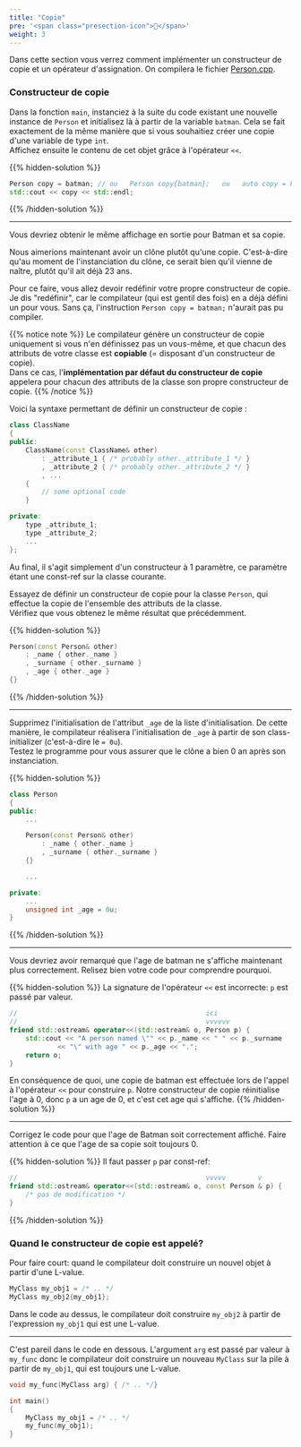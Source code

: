 ```yaml
---
title: "Copie"
pre: '<span class="presection-icon">🧬</span>'
weight: 3
---
```


Dans cette section vous verrez comment implémenter un constructeur de copie et un opérateur d'assignation.
On compilera le fichier [Person.cpp](../Person.cpp).


### Constructeur de copie

Dans la fonction `main`, instanciez à la suite du code existant une nouvelle instance de `Person` et initialisez là à partir de la variable `batman`. Cela se fait exactement de la même manière que si vous souhaitiez créer une copie d'une variable de type `int`.\
Affichez ensuite le contenu de cet objet grâce à l'opérateur `<<`.

{{% hidden-solution %}}
```cpp
Person copy = batman; // ou   Person copy{batman};   ou   auto copy = Person{batman};
std::cout << copy << std::endl;
```
{{% /hidden-solution %}}

---

Vous devriez obtenir le même affichage en sortie pour Batman et sa copie.

Nous aimerions maintenant avoir un clône plutôt qu'une copie. C'est-à-dire qu'au moment de l'instanciation du clône, ce serait bien qu'il vienne de naître, plutôt qu'il ait déjà 23 ans.

Pour ce faire, vous allez devoir redéfinir votre propre constructeur de copie. Je dis "redéfinir", car le compilateur (qui est gentil des fois) en a déjà défini un pour vous. Sans ça, l'instruction `Person copy = batman;` n'aurait pas pu compiler.

{{% notice note %}}
Le compilateur génère un constructeur de copie uniquement si vous n'en définissez pas un vous-même, et que chacun des attributs de votre classe est **copiable** (= disposant d'un constructeur de copie).\
Dans ce cas, l'**implémentation par défaut du constructeur de copie** appelera pour chacun des attributs de la classe son propre constructeur de copie.
{{% /notice %}}

Voici la syntaxe permettant de définir un constructeur de copie :
```cpp
class ClassName
{
public:
    ClassName(const ClassName& other)
        : _attribute_1 { /* probably other._attribute_1 */ }
        , _attribute_2 { /* probably other._attribute_2 */ }
        , ...
    {
        // some optional code
    }

private:
    type _attribute_1;
    type _attribute_2;
    ...
};
```

Au final, il s'agit simplement d'un constructeur à 1 paramètre, ce paramètre étant une const-ref sur la classe courante.

Essayez de définir un constructeur de copie pour la classe `Person`, qui effectue la copie de l'ensemble des attributs de la classe.\
Vérifiez que vous obtenez le même résultat que précédemment.

{{% hidden-solution %}}
```cpp
Person(const Person& other)
    : _name { other._name }
    , _surname { other._surname }
    , _age { other._age }
{}
```
{{% /hidden-solution %}}

---

Supprimez l'initialisation de l'attribut `_age` de la liste d'initialisation. De cette manière, le compilateur réalisera l'initialisation de `_age` à partir de son class-initializer (c'est-à-dire le `= 0u`).\
Testez le programme pour vous assurer que le clône a bien 0 an après son instanciation.

{{% hidden-solution %}}
```cpp
class Person
{
public:
    ...

    Person(const Person& other)
        : _name { other._name }
        , _surname { other._surname }
    {}

    ...

private:
    ...
    unsigned int _age = 0u;
}
```
{{% /hidden-solution %}}

---

Vous devriez avoir remarqué que l'age de batman ne s'affiche maintenant plus correctement.  Relisez bien votre code pour comprendre pourquoi.

{{% hidden-solution %}}
La signature de l'opérateur `<<` est incorrecte: `p` est passé par valeur.
```cpp
//                                               ici
//                                               vvvvvv
friend std::ostream& operator<<(std::ostream& o, Person p) {
    std::cout << "A person named \"" << p._name << " " << p._surname
            << "\" with age " << p._age << ".";
    return o;
}
```
En conséquence de quoi, une copie de batman est effectuée lors de l'appel à l'opérateur `<<` pour construire `p`.
Notre constructeur de copie réinitialise l'age à 0, donc `p` a un age de 0, et c'est cet age qui s'affiche.
{{% /hidden-solution %}}

---

Corrigez le code pour que l'age de Batman soit correctement affiché. Faire attention à ce que l'age de sa copie soit toujours 0.

{{% hidden-solution %}}
Il faut passer `p` par const-ref:
```cpp
//                                               vvvvv        v
friend std::ostream& operator<<(std::ostream& o, const Person & p) {
    /* pas de modification */
}
```

{{% /hidden-solution %}}



### Quand le constructeur de copie est appelé?

Pour faire court: quand le compilateur doit construire un nouvel objet
à partir d'une L-value.

```cpp
MyClass my_obj1 = /* .. */
MyClass my_obj2{my_obj1};
```

Dans le code au dessus, le compilateur doit construire `my_obj2` à partir de l'expression `my_obj1` qui est une L-value.

---

C'est pareil dans le code en dessous. L'argument `arg` est passé par valeur à `my_func` donc le compilateur doit construire un nouveau `MyClass` sur la pile à partir de `my_obj1`, qui est toujours une L-value.
```cpp
void my_func(MyClass arg) { /* .. */}

int main() 
{
    MyClass my_obj1 = /* .. */
    my_func(my_obj1);
}
```